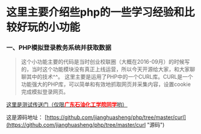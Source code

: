 # 这里主要介绍些php的一些学习经验和比较好玩的小功能 #

### 一、PHP模拟登录教务系统并获取数据 ###
> 这个小功能主要的代码是当时创业校联圈（大概在2016-09月）的时候写的，当时这个功能模块没有真正上线运营，所以今天开源给大家，和大家聊聊其中的技术^^。
> 这里主要是运用了PHP中的一个CURL库。CURL是一个功能强大的PHP库，可以简单和有效地抓取网页并采集内容，设置cookie完成模拟登录网页。

<a href="http://exam.jianghuasheng.cn/course/index.html" target="_blank">这里是测试传送门（仅限<b style='color:red;'>广东石油化工学院同学</b>哟）</a>

这是源码地址： [https://github.com/jianghuasheng/php/tree/master/curl](https://github.com/jianghuasheng/php/tree/master/curl "源码")